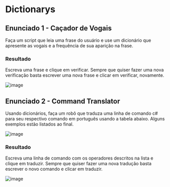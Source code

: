 # Dictionarys


## Enunciado 1 - Caçador de Vogais
Faça um script que leia uma frase do usuário e use um dicionário que apresente as vogais e a frequência de sua aparição na frase.

### Resultado
Escreva uma frase e clique em verificar.
Sempre que quiser fazer uma nova verificação basta escrever uma nova frase e clicar em verificar, novamente. 

![image](https://user-images.githubusercontent.com/38474570/187744102-ada9e4d0-58ae-41c5-a805-ae60d58fac6f.png)

## Enunciado 2 - Command Translator
Usando dicionários, faça um robô que traduza uma linha de comando c# para seu respectivo comando em português usando a tabela abaixo. Alguns exemplos estão listados ao final.

![image](https://user-images.githubusercontent.com/38474570/187745008-68bbe2e2-6fb2-4548-a8d8-bc7c5e5f8987.png)


### Resultado
Escreva uma linha de comando com os operadores descritos na lista e clique em traduzir.
Sempre que quiser fazer uma nova tradução basta escrever o novo comando e clicar em traduzir.

![image](https://user-images.githubusercontent.com/38474570/187744766-fdcd98f6-d242-465a-917b-81fd0b1016e5.png)

